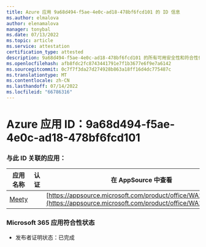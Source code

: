 ```yaml
---
title: Azure 应用 9a68d494-f5ae-4e0c-ad18-478bf6fcd101 的 ID 信息
ms.author: elmalova
author: elenamalova
manager: tonybal
ms.date: 07/13/2022
ms.topic: article
ms.service: attestation
certification_type: attested
description: 9a68d494-f5ae-4e0c-ad18-478bf6fcd101 的所有可用安全性和符合性信息信息。
ms.openlocfilehash: afb8fdc2fc8743441791e7f1b3677e6f9e7a6142
ms.sourcegitcommit: 0c7f7f3da27d274928b863a18ff16d4dc775487c
ms.translationtype: MT
ms.contentlocale: zh-CN
ms.lasthandoff: 07/14/2022
ms.locfileid: "66786316"
---
```

# <a name="azure-app-id-9a68d494-f5ae-4e0c-ad18-478bf6fcd101"></a>Azure 应用 ID：9a68d494-f5ae-4e0c-ad18-478bf6fcd101


### <a name="apps-associated-with-this-id"></a>与此 ID 关联的应用：
| **应用名称** | **认证** | **在 AppSource 中查看** |
|--------------|---------------|-----------------------|
| [Meety](../forward/WA200004258.md) |  | [https://appsource.microsoft.com/product/office/WA200004258](https://appsource.microsoft.com/product/office/WA200004258) |

### <a name="microsoft-365-app-compliance-status"></a>Microsoft 365 应用符合性状态
- 发布者证明状态：已完成

